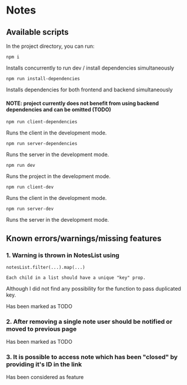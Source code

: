 # Notes

## Available scripts

In the project directory, you can run:

`npm i`

Installs concurrently to run dev / install dependencies simultaneously 

`npm run install-dependencies`

Installs dependencies for both frontend and backend simultaneously
#### NOTE: project currently does not benefit from using backend dependencies and can be omitted (TODO)

`npm run client-dependencies`

Runs the client in the development mode.

`npm run server-dependencies`

Runs the server in the development mode.

`npm run dev`

Runs the project in the development mode.

`npm run client-dev`

Runs the client in the development mode.

`npm run server-dev`

Runs the server in the development mode.



## Known errors/warnings/missing features

### 1. Warning is thrown in NotesList using

`notesList.filter(...).map(...)`

`Each child in a list should have a unique "key" prop.`

Although I did not find any possibility for the function to pass duplicated key.

Has been marked as TODO

### 2. After removing a single note user should be notified or moved to previous page

Has been marked as TODO


### 3. It is possible to access note which has been "closed" by providing it's ID in the link

Has been considered as feature